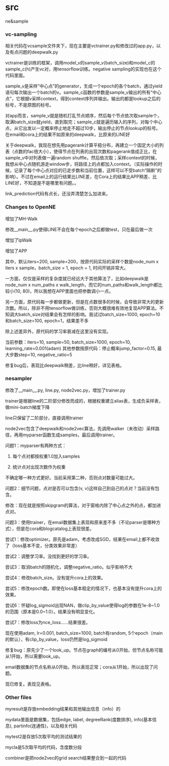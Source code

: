 # src
ne&amp;sample

### vc-sampling
相关代码在vcsample文件夹下，现在主要是vctrainer.py和修改过的app.py，以及有点问题的deepwalk.py

vctrainer是训练的框架，调用model_v的sample_v(batch_size)和model_c的sample_c(h)产生vc对，用tensorflow训练。negative sampling的实现也在这个代码里面。

sample_v是采样“中心点”的generator，生成一个epoch的各个batch，通过yield语句每次输出一个batch的v。sample_c函数的参数是sample_v输出的所有“中心点”，它根据v采样context，得到context序列并输出。输出的都是lookup之后的标号，不是原图的标号。

对app而言，sample_v就是随机打乱节点顺序，然后每个节点依次取sample个，取满batch_size就yield，直到取完；sample_c就是遍历输入的序列，对每个中心点，从它出发以一定概率停止地走不超过10步，输出停止的节点lookup的标号。在email和cora上的结果不如原来的deepwalk，比原来的LINE好

关于deepwalk，我现在想先用pagerank计算平稳分布，再建立一个固定大小的列表（点数的fac倍大小），使得节点在列表的出现次数和pagerank值成正比，在sample_v中对列表做一遍random shuffle，然后依次取；采样context的时候，我想从中心点随机游走window步，将路径上的点都加入context。（实际操作的时候，记录了每个中心点对应的已走步数和当前位置，这样可以不受batch“隔断”的影响）。不过在email上的运行结果比LINE差，在Cora上的结果比APP稍差、比LINE好，不知道是不是哪里有问题。。

link_prediction代码有点长，还没弄清楚怎么加进来。

### Changes to OpenNE
增加了MH-Walk

修改__main__.py使得LINE不会在每个epoch之后都做test，只在最后做一次

增加了lpWalk

增加了APP

其中，默认iters=200, sample=200，按原代码实际的采样个数是node_num x iters x sample，batch_size = 1, epoch = 1, 时间开销非常大。

一方面，仅仅是采样的复杂度就已经远大于其他算法了，比如deepwalk是node_num x num_paths x walk_length，而它的num_paths和walk_length都比较小(10, 80)，所以我想在APP里面也把参数调小一点。

另一方面，原代码每一步都做更新，但是在点数很多的时候，会导致非常大的更新次数。所以，除非不用tensorflow做训练，否则大概很难有效地复现APP算法。不知调大batch_size对结果会有怎样的影响。我试过batch_size=1000, epoch=10和batch_size=100, epoch=1，结果差不多

除上述差异外，原代码的学习率衰减在这里没有实现。

当前参数：iters=10, sample=50, batch_size=1000, epoch=10, learning_rate=0.001(adam) 其他参数按原代码：停止概率jump_factor=0.15, 最大步数step=10, negative_ratio=5

修复bug后，表现比deepwalk稍差，比line稍好，详见表格。

### nesampler
修改了__main__.py, line.py, node2vec.py，增加了trainer.py

trainer是根据line的二阶部分修改而成的，根据权重建立alias表，生成负采样表，做mini-batch梯度下降

line只保留了二阶部分，直接调用trainer

node2vec包含了deepwalk和node2vec算法，先调用walker（未改动）采样路径，再用myparser函数生成samples，最后调用trainer。

问题1：myparser有两种方式：

1. 每个点对都按权重1.0加入samples

2. 统计点对出现次数作为权重

不确定哪一种方式更好。当前采用第二种，否则点对数量可能过大。

问题2：细节问题，点对是否可以包含(v, v)这样自己到自己的点对？当前没有包含。

修改：现在就是按照skipgram的算法，对于窗格内除了中心点之外的点，都加进点对。

问题3：使用trainer，在email数据集上表现和原来差不多（不论parser是哪种方式），但是在cora和blogcatalog上表现很差。

尝试1：修改optimizer。原先是adam，考虑改成SGD，结果在email上都不收敛了（loss基本不变，分类效果非常差）

尝试2：调整学习率。没找到更好的学习率。

尝试3：取消batch的随机化，调整negative_ratio。似乎影响不大

尝试4：修改batch_size。没有提升cora上的效果。

尝试5：修改epoch数。即使在loss基本稳定的情况下，也基本没有提升cora上的效果。

尝试6：怀疑log_sigmoid出现NAN，做clip_by_value使得log的参数在1e-8~1.0的范围（原本是0.0~1.0）。结果没有明显变化。

尝试7：修改loss为nce_loss……结果很差。

现在使用adam, lr=0.001, batch_size=1000, batch有random, 5个epoch（main的默认），有clip_by_value，loss仍然是log_sigmoid

修复bug：原先少了一个look_up。节点在graph的编号从0开始，但节点名称可能从1开始，所以需要look_up。

email数据集的节点名称从0开始，所以表现正常；cora从1开始，所以出现了问题。

现已修复。表现见表格。

### Other files
myresult是存放embedding结果和其他输出信息（info）的

mydata里面是数据集，包括edge, label, degreeRank(度数排序), info(基本信息), partinfo(连通性)，以及相关代码

mytest2是存放5次取平均的测试结果的

mycla是5次取平均的代码，含度数分段

combiner是把node2vec的grid search结果整合到一起的代码

